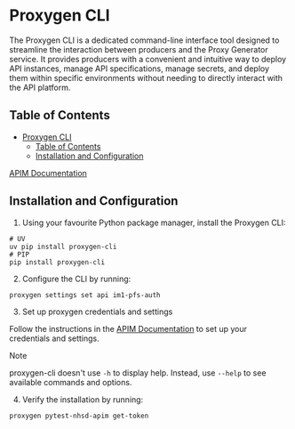 # Proxygen CLI

The Proxygen CLI is a dedicated command-line interface tool designed to streamline the interaction between producers and the Proxy Generator service. It provides producers with a convenient and intuitive way to deploy API instances, manage API specifications, manage secrets, and deploy them within specific environments without needing to directly interact with the API platform.

## Table of Contents

- [Proxygen CLI](#proxygen-cli)
  - [Table of Contents](#table-of-contents)
  - [Installation and Configuration](#installation-and-configuration)

[APIM Documentation](https://nhsd-confluence.digital.nhs.uk/spaces/APM/pages/804495095/Proxygen+CLI+user+guide#ProxygenCLIuserguide-Settingupsettingsandcredentials)

## Installation and Configuration

1. Using your favourite Python package manager, install the Proxygen CLI:

```shell
# UV
uv pip install proxygen-cli
# PIP
pip install proxygen-cli
```

2. Configure the CLI by running:

```shell
proxygen settings set api im1-pfs-auth
```

3. Set up proxygen credentials and settings

Follow the instructions in the [APIM Documentation](https://nhsd-confluence.digital.nhs.uk/spaces/APM/pages/804495095/Proxygen+CLI+user+guide#ProxygenCLIuserguide-Configuringsettingsandcredentials) to set up your credentials and settings.

> [!NOTE]
> proxygen-cli doesn't use `-h` to display help. Instead, use `--help` to see available commands and options.

4. Verify the installation by running:

```shell
proxygen pytest-nhsd-apim get-token
```
